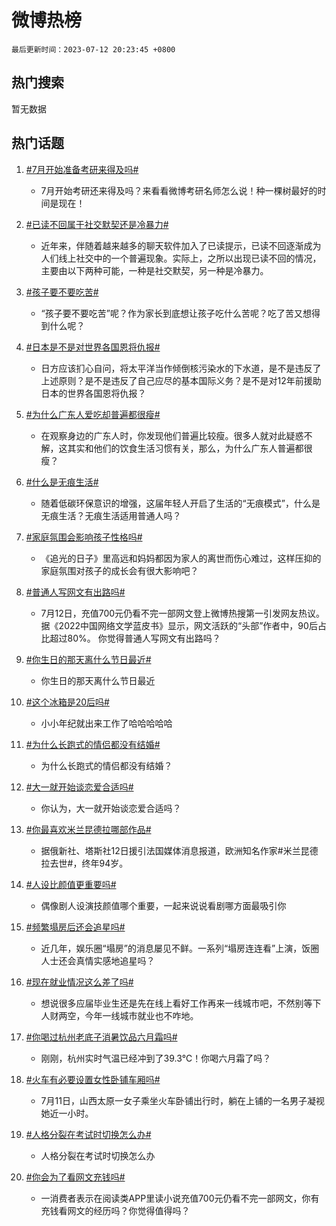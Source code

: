 # 微博热榜

`最后更新时间：2023-07-12 20:23:45 +0800`

## 热门搜索

暂无数据

## 热门话题

1. [#7月开始准备考研来得及吗#](https://m.weibo.cn/search?containerid=231522type%3D1%26t%3D10%26q%3D%237%E6%9C%88%E5%BC%80%E5%A7%8B%E5%87%86%E5%A4%87%E8%80%83%E7%A0%94%E6%9D%A5%E5%BE%97%E5%8F%8A%E5%90%97%23&stream_entry_id=128&isnewpage=1&extparam=seat%3D1%26dgr%3D0%26lcate%3D5004%26unitid%3D1689133428344%26cate%3D5004%26pos%3D1-0-0%26c_type%3D128%26display_time%3D1689164625%26pre_seqid%3D168916462573492715346&luicode=10000011&lfid=231648_-_4)
    - 7月开始考研还来得及吗？来看看微博考研名师怎么说！种一棵树最好的时间是现在！

1. [#已读不回属于社交默契还是冷暴力#](https://m.weibo.cn/search?containerid=231522type%3D1%26t%3D10%26q%3D%23%E5%B7%B2%E8%AF%BB%E4%B8%8D%E5%9B%9E%E5%B1%9E%E4%BA%8E%E7%A4%BE%E4%BA%A4%E9%BB%98%E5%A5%91%E8%BF%98%E6%98%AF%E5%86%B7%E6%9A%B4%E5%8A%9B%23&stream_entry_id=128&isnewpage=1&extparam=seat%3D1%26dgr%3D0%26lcate%3D5004%26unitid%3D1689139441088%26cate%3D5004%26pos%3D1-0-1%26c_type%3D128%26display_time%3D1689164625%26pre_seqid%3D168916462573492715346&luicode=10000011&lfid=231648_-_4)
    - 近年来，伴随着越来越多的聊天软件加入了已读提示，已读不回逐渐成为人们线上社交中的一个普遍现象。实际上，之所以出现已读不回的情况，主要由以下两种可能，一种是社交默契，另一种是冷暴力。

1. [#孩子要不要吃苦#](https://m.weibo.cn/search?containerid=231522type%3D1%26t%3D10%26q%3D%23%E5%AD%A9%E5%AD%90%E8%A6%81%E4%B8%8D%E8%A6%81%E5%90%83%E8%8B%A6%23&stream_entry_id=128&isnewpage=1&extparam=seat%3D1%26dgr%3D0%26lcate%3D5004%26unitid%3D1689149080116%26cate%3D5004%26pos%3D1-0-2%26c_type%3D128%26display_time%3D1689164625%26pre_seqid%3D168916462573492715346&luicode=10000011&lfid=231648_-_4)
    - “孩子要不要吃苦”呢？作为家长到底想让孩子吃什么苦呢？吃了苦又想得到什么呢？

1. [#日本是不是对世界各国恩将仇报#](https://m.weibo.cn/search?containerid=231522type%3D1%26t%3D10%26q%3D%23%E6%97%A5%E6%9C%AC%E6%98%AF%E4%B8%8D%E6%98%AF%E5%AF%B9%E4%B8%96%E7%95%8C%E5%90%84%E5%9B%BD%E6%81%A9%E5%B0%86%E4%BB%87%E6%8A%A5%23&stream_entry_id=128&isnewpage=1&extparam=seat%3D1%26dgr%3D0%26lcate%3D5004%26unitid%3D1689152700998%26cate%3D5004%26pos%3D1-0-3%26c_type%3D128%26display_time%3D1689164625%26pre_seqid%3D168916462573492715346&luicode=10000011&lfid=231648_-_4)
    - 日方应该扪心自问，将太平洋当作倾倒核污染水的下水道，是不是违反了上述原则？是不是违反了自己应尽的基本国际义务？是不是对12年前援助日本的世界各国恩将仇报？

1. [#为什么广东人爱吃却普遍都很瘦#](https://m.weibo.cn/search?containerid=231522type%3D1%26t%3D10%26q%3D%23%E4%B8%BA%E4%BB%80%E4%B9%88%E5%B9%BF%E4%B8%9C%E4%BA%BA%E7%88%B1%E5%90%83%E5%8D%B4%E6%99%AE%E9%81%8D%E9%83%BD%E5%BE%88%E7%98%A6%23&stream_entry_id=128&isnewpage=1&extparam=seat%3D1%26dgr%3D0%26lcate%3D5004%26unitid%3D1689161391048%26cate%3D5004%26pos%3D1-0-4%26c_type%3D128%26display_time%3D1689164625%26pre_seqid%3D168916462573492715346&luicode=10000011&lfid=231648_-_4)
    - 在观察身边的广东人时，你发现他们普遍比较瘦。很多人就对此疑惑不解，这其实和他们的饮食生活习惯有关，那么，为什么广东人普遍都很瘦？

1. [#什么是无痕生活#](https://m.weibo.cn/search?containerid=231522type%3D1%26t%3D10%26q%3D%23%E4%BB%80%E4%B9%88%E6%98%AF%E6%97%A0%E7%97%95%E7%94%9F%E6%B4%BB%23&stream_entry_id=128&isnewpage=1&extparam=seat%3D1%26dgr%3D0%26lcate%3D5004%26unitid%3D1689161385317%26cate%3D5004%26pos%3D1-0-5%26c_type%3D128%26display_time%3D1689164625%26pre_seqid%3D168916462573492715346&luicode=10000011&lfid=231648_-_4)
    - 随着低碳环保意识的增强，这届年轻人开启了生活的“无痕模式”，什么是无痕生活？无痕生活适用普通人吗？

1. [#家庭氛围会影响孩子性格吗#](https://m.weibo.cn/search?containerid=231522type%3D1%26t%3D10%26q%3D%23%E5%AE%B6%E5%BA%AD%E6%B0%9B%E5%9B%B4%E4%BC%9A%E5%BD%B1%E5%93%8D%E5%AD%A9%E5%AD%90%E6%80%A7%E6%A0%BC%E5%90%97%23&stream_entry_id=128&isnewpage=1&extparam=seat%3D1%26dgr%3D0%26lcate%3D5004%26unitid%3D1688993635651%26cate%3D5004%26pos%3D1-0-6%26c_type%3D128%26display_time%3D1689164625%26pre_seqid%3D168916462573492715346&luicode=10000011&lfid=231648_-_4)
    - 《追光的日子》里高远和妈妈都因为家人的离世而伤心难过，这样压抑的家庭氛围对孩子的成长会有很大影响吧？

1. [#普通人写网文有出路吗#](https://m.weibo.cn/search?containerid=231522type%3D1%26t%3D10%26q%3D%23%E6%99%AE%E9%80%9A%E4%BA%BA%E5%86%99%E7%BD%91%E6%96%87%E6%9C%89%E5%87%BA%E8%B7%AF%E5%90%97%23&stream_entry_id=128&isnewpage=1&extparam=seat%3D1%26dgr%3D0%26lcate%3D5004%26unitid%3D1689153287297%26cate%3D5004%26pos%3D1-0-7%26c_type%3D128%26display_time%3D1689164625%26pre_seqid%3D168916462573492715346&luicode=10000011&lfid=231648_-_4)
    - 7月12日，充值700元仍看不完一部网文登上微博热搜第一引发网友热议。据《2022中国网络文学蓝皮书》显示，网文活跃的“头部”作者中，90后占比超过80%。 你觉得普通人写网文有出路吗？ ​

1. [#你生日的那天离什么节日最近#](https://m.weibo.cn/search?containerid=231522type%3D1%26t%3D10%26q%3D%23%E4%BD%A0%E7%94%9F%E6%97%A5%E7%9A%84%E9%82%A3%E5%A4%A9%E7%A6%BB%E4%BB%80%E4%B9%88%E8%8A%82%E6%97%A5%E6%9C%80%E8%BF%91%23&stream_entry_id=128&isnewpage=1&extparam=seat%3D1%26dgr%3D0%26lcate%3D5004%26unitid%3D1689142475639%26cate%3D5004%26pos%3D1-0-8%26c_type%3D128%26display_time%3D1689164625%26pre_seqid%3D168916462573492715346&luicode=10000011&lfid=231648_-_4)
    - 你生日的那天离什么节日最近

1. [#这个冰箱是20后吗#](https://m.weibo.cn/search?containerid=231522type%3D1%26t%3D10%26q%3D%23%E8%BF%99%E4%B8%AA%E5%86%B0%E7%AE%B1%E6%98%AF20%E5%90%8E%E5%90%97%23&stream_entry_id=128&isnewpage=1&extparam=seat%3D1%26dgr%3D0%26lcate%3D5004%26unitid%3D1689077029357%26cate%3D5004%26pos%3D1-0-9%26c_type%3D128%26display_time%3D1689164625%26pre_seqid%3D168916462573492715346&luicode=10000011&lfid=231648_-_4)
    - 小小年纪就出来工作了哈哈哈哈哈

1. [#为什么长跑式的情侣都没有结婚#](https://m.weibo.cn/search?containerid=231522type%3D1%26t%3D10%26q%3D%23%E4%B8%BA%E4%BB%80%E4%B9%88%E9%95%BF%E8%B7%91%E5%BC%8F%E7%9A%84%E6%83%85%E4%BE%A3%E9%83%BD%E6%B2%A1%E6%9C%89%E7%BB%93%E5%A9%9A%23&stream_entry_id=128&isnewpage=1&extparam=seat%3D1%26dgr%3D0%26lcate%3D5004%26unitid%3D1689163174744%26cate%3D5004%26pos%3D1-0-10%26c_type%3D128%26display_time%3D1689164625%26pre_seqid%3D168916462573492715346&luicode=10000011&lfid=231648_-_4)
    - 为什么长跑式的情侣都没有结婚？

1. [#大一就开始谈恋爱合适吗#](https://m.weibo.cn/search?containerid=231522type%3D1%26t%3D10%26q%3D%23%E5%A4%A7%E4%B8%80%E5%B0%B1%E5%BC%80%E5%A7%8B%E8%B0%88%E6%81%8B%E7%88%B1%E5%90%88%E9%80%82%E5%90%97%23&stream_entry_id=128&isnewpage=1&extparam=seat%3D1%26dgr%3D0%26lcate%3D5004%26unitid%3D1689150286607%26cate%3D5004%26pos%3D1-0-11%26c_type%3D128%26display_time%3D1689164625%26pre_seqid%3D168916462573492715346&luicode=10000011&lfid=231648_-_4)
    - 你认为，大一就开始谈恋爱合适吗？

1. [#你最喜欢米兰昆德拉哪部作品#](https://m.weibo.cn/search?containerid=231522type%3D1%26t%3D10%26q%3D%23%E4%BD%A0%E6%9C%80%E5%96%9C%E6%AC%A2%E7%B1%B3%E5%85%B0%E6%98%86%E5%BE%B7%E6%8B%89%E5%93%AA%E9%83%A8%E4%BD%9C%E5%93%81%23&stream_entry_id=128&isnewpage=1&extparam=seat%3D1%26dgr%3D0%26lcate%3D5004%26unitid%3D1689163183021%26cate%3D5004%26pos%3D1-0-12%26c_type%3D128%26display_time%3D1689164625%26pre_seqid%3D168916462573492715346&luicode=10000011&lfid=231648_-_4)
    - 据俄新社、塔斯社12日援引法国媒体消息报道，欧洲知名作家#米兰昆德拉去世#，终年94岁。

1. [#人设比颜值更重要吗#](https://m.weibo.cn/search?containerid=231522type%3D1%26t%3D10%26q%3D%23%E4%BA%BA%E8%AE%BE%E6%AF%94%E9%A2%9C%E5%80%BC%E6%9B%B4%E9%87%8D%E8%A6%81%E5%90%97%23&stream_entry_id=128&isnewpage=1&extparam=seat%3D1%26dgr%3D0%26lcate%3D5004%26unitid%3D1689050323179%26cate%3D5004%26pos%3D1-0-13%26c_type%3D128%26display_time%3D1689164625%26pre_seqid%3D168916462573492715346&luicode=10000011&lfid=231648_-_4)
    - 偶像剧人设演技颜值哪个重要，一起来说说看剧哪方面最吸引你

1. [#频繁塌房后还会追星吗#](https://m.weibo.cn/search?containerid=231522type%3D1%26t%3D10%26q%3D%23%E9%A2%91%E7%B9%81%E5%A1%8C%E6%88%BF%E5%90%8E%E8%BF%98%E4%BC%9A%E8%BF%BD%E6%98%9F%E5%90%97%23&stream_entry_id=128&isnewpage=1&extparam=seat%3D1%26dgr%3D0%26lcate%3D5004%26unitid%3D1689139134449%26cate%3D5004%26pos%3D1-0-14%26c_type%3D128%26display_time%3D1689164625%26pre_seqid%3D168916462573492715346&luicode=10000011&lfid=231648_-_4)
    - 近几年，娱乐圈“塌房”的消息屡见不鲜。一系列“塌房连连看”上演，饭圈人士还会真情实感地追星吗？

1. [#现在就业情况这么差了吗#](https://m.weibo.cn/search?containerid=231522type%3D1%26t%3D10%26q%3D%23%E7%8E%B0%E5%9C%A8%E5%B0%B1%E4%B8%9A%E6%83%85%E5%86%B5%E8%BF%99%E4%B9%88%E5%B7%AE%E4%BA%86%E5%90%97%23&stream_entry_id=128&isnewpage=1&extparam=seat%3D1%26dgr%3D0%26lcate%3D5004%26unitid%3D1689163179624%26cate%3D5004%26pos%3D1-0-15%26c_type%3D128%26display_time%3D1689164625%26pre_seqid%3D168916462573492715346&luicode=10000011&lfid=231648_-_4)
    - 想说很多应届毕业生还是先在线上看好工作再来一线城市吧，不然别等下人财两空，今年一线城市就业也不咋地。

1. [#你喝过杭州老底子消暑饮品六月霜吗#](https://m.weibo.cn/search?containerid=231522type%3D1%26t%3D10%26q%3D%23%E4%BD%A0%E5%96%9D%E8%BF%87%E6%9D%AD%E5%B7%9E%E8%80%81%E5%BA%95%E5%AD%90%E6%B6%88%E6%9A%91%E9%A5%AE%E5%93%81%E5%85%AD%E6%9C%88%E9%9C%9C%E5%90%97%23&stream_entry_id=128&isnewpage=1&extparam=seat%3D1%26dgr%3D0%26lcate%3D5004%26unitid%3D1689062630651%26cate%3D5004%26pos%3D1-0-16%26c_type%3D128%26display_time%3D1689164625%26pre_seqid%3D168916462573492715346&luicode=10000011&lfid=231648_-_4)
    - 刚刚，杭州实时气温已经冲到了39.3℃！你喝六月霜了吗？

1. [#火车有必要设置女性卧铺车厢吗#](https://m.weibo.cn/search?containerid=231522type%3D1%26t%3D10%26q%3D%23%E7%81%AB%E8%BD%A6%E6%9C%89%E5%BF%85%E8%A6%81%E8%AE%BE%E7%BD%AE%E5%A5%B3%E6%80%A7%E5%8D%A7%E9%93%BA%E8%BD%A6%E5%8E%A2%E5%90%97%23&stream_entry_id=128&isnewpage=1&extparam=seat%3D1%26dgr%3D0%26lcate%3D5004%26unitid%3D1689159597214%26cate%3D5004%26pos%3D1-0-17%26c_type%3D128%26display_time%3D1689164625%26pre_seqid%3D168916462573492715346&luicode=10000011&lfid=231648_-_4)
    - 7月11日，山西太原一女子乘坐火车卧铺出行时，躺在上铺的一名男子凝视她近一小时。

1. [#人格分裂在考试时切换怎么办#](https://m.weibo.cn/search?containerid=231522type%3D1%26t%3D10%26q%3D%23%E4%BA%BA%E6%A0%BC%E5%88%86%E8%A3%82%E5%9C%A8%E8%80%83%E8%AF%95%E6%97%B6%E5%88%87%E6%8D%A2%E6%80%8E%E4%B9%88%E5%8A%9E%23&stream_entry_id=128&isnewpage=1&extparam=seat%3D1%26dgr%3D0%26lcate%3D5004%26unitid%3D1689149720349%26cate%3D5004%26pos%3D1-0-18%26c_type%3D128%26display_time%3D1689164625%26pre_seqid%3D168916462573492715346&luicode=10000011&lfid=231648_-_4)
    - 人格分裂在考试时切换怎么办

1. [#你会为了看网文充钱吗#](https://m.weibo.cn/search?containerid=231522type%3D1%26t%3D10%26q%3D%23%E4%BD%A0%E4%BC%9A%E4%B8%BA%E4%BA%86%E7%9C%8B%E7%BD%91%E6%96%87%E5%85%85%E9%92%B1%E5%90%97%23&stream_entry_id=128&isnewpage=1&extparam=seat%3D1%26dgr%3D0%26lcate%3D5004%26unitid%3D1689146691492%26cate%3D5004%26pos%3D1-0-19%26c_type%3D128%26display_time%3D1689164625%26pre_seqid%3D168916462573492715346&luicode=10000011&lfid=231648_-_4)
    - 一消费者表示在阅读类APP里读小说充值700元仍看不完一部网文，你有充钱看网文的经历吗？你觉得值得吗？


